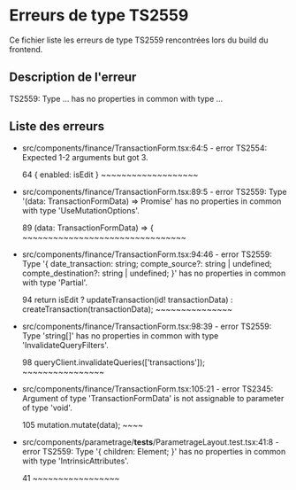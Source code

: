 # Erreurs de type TS2559

Ce fichier liste les erreurs de type TS2559 rencontrées lors du build du frontend.

## Description de l'erreur

TS2559: Type ... has no properties in common with type ...

## Liste des erreurs

- src/components/finance/TransactionForm.tsx:64:5 - error TS2554: Expected 1-2 arguments but got 3.

  64     { enabled: isEdit }
       ~~~~~~~~~~~~~~~~~~~

- src/components/finance/TransactionForm.tsx:89:5 - error TS2559: Type '(data: TransactionFormData) => Promise<Transaction>' has no properties in common with type 'UseMutationOptions<unknown Error void unknown>'.

  89     (data: TransactionFormData) => {
         ~~~~~~~~~~~~~~~~~~~~~~~~~~~~~~~~

- src/components/finance/TransactionForm.tsx:94:46 - error TS2559: Type '{ date_transaction: string; compte_source?: string | undefined; compte_destination?: string | undefined; }' has no properties in common with type 'Partial<TransactionFormData>'.

  94       return isEdit ? updateTransaction(id! transactionData) : createTransaction(transactionData);
                                                  ~~~~~~~~~~~~~~~

- src/components/finance/TransactionForm.tsx:98:39 - error TS2559: Type 'string[]' has no properties in common with type 'InvalidateQueryFilters'.

  98         queryClient.invalidateQueries(['transactions']);
                                           ~~~~~~~~~~~~~~~~

- src/components/finance/TransactionForm.tsx:105:21 - error TS2345: Argument of type 'TransactionFormData' is not assignable to parameter of type 'void'.

  105     mutation.mutate(data);
                          ~~~~

- src/components/parametrage/__tests__/ParametrageLayout.test.tsx:41:8 - error TS2559: Type '{ children: Element; }' has no properties in common with type 'IntrinsicAttributes'.

  41       <ParametrageLayout>
            ~~~~~~~~~~~~~~~~~

